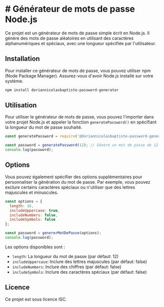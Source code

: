 # # Générateur de mots de passe Node.js

Ce projet est un générateur de mots de passe simple écrit en Node.js. Il génère des mots de passe aléatoires en utilisant des caractères alphanumériques et spéciaux, avec une longueur spécifiée par l'utilisateur.


## Installation

Pour installer ce générateur de mots de passe, vous pouvez utiliser npm (Node Package Manager). Assurez-vous d'avoir Node.js installé sur votre système.
```bash 
npm install doriannicolasbaptiste-password-generator
```

## Utilisation

Pour utiliser le générateur de mots de passe, vous pouvez l'importer dans votre projet Node.js et appeler la fonction `generatePassword()` en spécifiant la longueur du mot de passe souhaité.

```javascript
const generatePassword = require('@doriannicolasbaptiste-password-generator/genererMotDePasse');

const password = generatePassword(12); // Génère un mot de passe de 12 caractères
console.log(password);
```



## Options

Vous pouvez également spécifier des options supplémentaires pour personnaliser la génération du mot de passe. Par exemple, vous pouvez exclure certains caractères spéciaux ou n'utiliser que des lettres majuscules et minuscules.

```javascript
const options = {
  length: 16,
  includeUppercase: true,
  includeNumbers: false,
  includeSymbols: false
};

const password = genererMotDePasse(options);
console.log(password);

```

Les options disponibles sont :

-   `length`: La longueur du mot de passe (par défaut: 12)
-   `includeUppercase`: Inclure des lettres majuscules (par défaut: false)
-   `includeNumbers`: Inclure des chiffres (par défaut: false)
-   `includeSymbols`: Inclure des caractères spéciaux (par défaut: false)

## Licence

Ce projet est sous licence ISC.